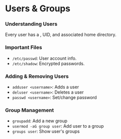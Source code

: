 # Users & Groups
### Understanding Users
Every user has a <username>, UID, and associated home directory.

### Important Files
- `/etc/passwd`: User account info.
- `/etc/shadow`: Encrypted passwords.

### Adding & Removing Users
- `adduser <username>`: Adds a user
- `deluser <username>`: Deletes a user
- `passwd <username>`: Set/change password

### Group Management
- `groupadd`: Add a new group
- `usermod -aG group user`: Add user to a group
- `groups user`: Show user's groups